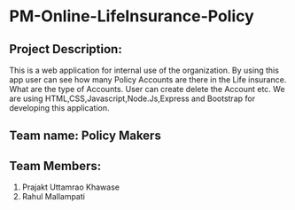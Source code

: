 # PM-Online-LifeInsurance-Policy


## Project Description:
This is a web application for internal use of the organization. By using this app user can see how many  Policy Accounts are there in the Life insurance. What are the type of Accounts. User can create delete the Account etc. We are using HTML,CSS,Javascript,Node.Js,Express and Bootstrap for developing this application.

## Team name: Policy Makers


## Team Members:
1. Prajakt Uttamrao Khawase<br>
2. Rahul Mallampati<br>
